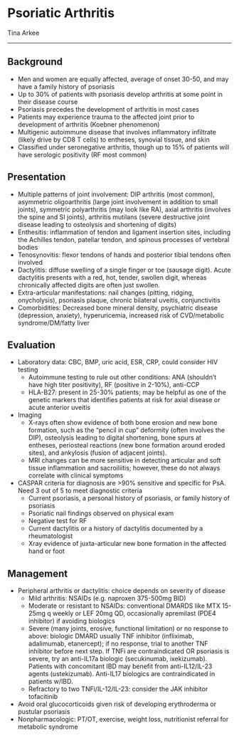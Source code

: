 # Psoriatic Arthritis

Tina Arkee

---

## Background 
-	Men and women are equally affected, average of onset 30-50, and may have a family history of psoriasis
-	Up to 30% of patients with psoriasis develop arthritis at some point in their disease course
-	Psoriasis precedes the development of arthritis in most cases
-	Patients may experience trauma to the affected joint prior to development of arthritis (Koebner phenomenon)
-	Multigenic autoimmune disease that involves inflammatory infiltrate (likely drive by CD8 T cells) to entheses, synovial tissue, and skin
-	Classified under seronegative arthritis, though up to 15% of patients will have serologic positivity (RF most common)

## Presentation
-	Multiple patterns of joint involvement: DIP arthritis (most common), asymmetric oligoarthritis (large joint involvement in addition to small joints), symmetric polyarthritis (may look like RA), axial arthritis (involves the spine and SI joints), arthritis mutilans (severe destructive joint disease leading to osteolysis and shortening of digits)
-	Enthesitis: inflammation of tendon and ligament insertion sites, including the Achilles tendon, patellar tendon, and spinous processes of vertebral bodies
-	Tenosynovitis: flexor tendons of hands and posterior tibial tendons often involved
-	Dactylitis: diffuse swelling of a single finger or toe (sausage digit). Acute dactylitis presents with a red, hot, tender, swollen digit, whereas chronically affected digits are often just swollen. 
-	Extra-articular manifestations: nail changes (pitting, ridging, onycholysis), psoriasis plaque, chronic bilateral uveitis, conjunctivitis
-	Comorbidities: Decreased bone mineral density, psychiatric disease (depression, anxiety), hyperuricemia, increased risk of CVD/metabolic syndrome/DM/fatty liver
  
## Evaluation
-	Laboratory data: CBC, BMP, uric acid, ESR, CRP, could consider HIV testing
    -	Autoimmune testing to rule out other conditions: ANA (shouldn’t have high titer positivity), RF (positive in 2-10%), anti-CCP
    -	HLA-B27: present in 25-30% patients; may be helpful as one of the genetic markers that identifies patients at risk for axial disease or acute anterior uveitis
-	Imaging
    -	X-rays often show evidence of both bone erosion and new bone formation, such as the “pencil in cup” deformity (often involves the DIP), osteolysis leading to digital shortening, bone spurs at entheses, periosteal reactions (new bone formation around eroded sites), and ankylosis (fusion of adjacent joints).
    -	MRI changes can be more sensitive in detecting articular and soft tissue inflammation and sacroiliitis; however, these do not always correlate with clinical symptoms
-	CASPAR criteria for diagnosis are >90% sensitive and specific for PsA. Need 3 out of 5 to meet diagnostic criteria
    -	Current psoriasis, a personal history of psoriasis, or family history of psoriasis
    -	Psoriatic nail findings observed on physical exam
    -	Negative test for RF
    -	Current dactylitis or a history of dactylitis documented by a rheumatologist
    -	Xray evidence of juxta-articular new bone formation in the affected hand or foot

## Management
-	Peripheral arthritis or dactylitis: choice depends on severity of disease
    -	Mild arthritis: NSAIDs (e.g. naproxen 375-500mg BID)
    -	Moderate or resistant to NSAIDs: conventional DMARDS like MTX 15-25mg q weekly or LEF 20mg QD, occasionally apremilast (PDE4 inhibitor) if avoiding biologics
    -	Severe (many joints, erosive, functional limitation) or no response to above: biologic DMARD usually TNF inhibitor (infliximab, adalimumab, etanercept); if no response, trial to another TNF inhibitor before next step. If TNFi are contraindicated OR psoriasis is severe, try an anti-IL17a biologic (secukinumab, ixekizumab). Patients with concomitant IBD may benefit from anti-IL12/IL-23 agents (ustekizumab). Anti-IL17 biologics are contraindicated in patients w/IBD.
    -	Refractory to two TNFi/IL-12/IL-23: consider the JAK inhibitor tofacitinib
-	Avoid oral glucocorticoids given risk of developing erythroderma or pustular psoriasis
-	Nonpharmacologic: PT/OT, exercise, weight loss, nutritionist referral for metabolic syndrome
